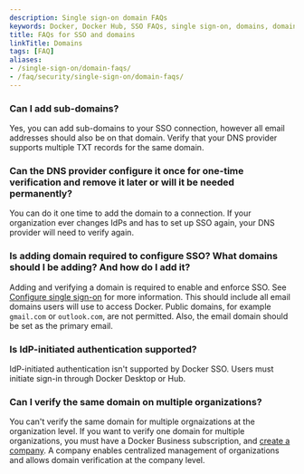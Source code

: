 ```yaml
---
description: Single sign-on domain FAQs
keywords: Docker, Docker Hub, SSO FAQs, single sign-on, domains, domain verification, domain management
title: FAQs for SSO and domains
linkTitle: Domains
tags: [FAQ]
aliases:
- /single-sign-on/domain-faqs/
- /faq/security/single-sign-on/domain-faqs/
---
```


### Can I add sub-domains?

Yes, you can add sub-domains to your SSO connection, however all email addresses should also be on that domain. Verify that your DNS provider supports multiple TXT records for the same domain.

### Can the DNS provider configure it once for one-time verification and remove it later or will it be needed permanently?

You can do it one time to add the domain to a connection. If your organization ever changes IdPs and has to set up SSO again, your DNS provider will need to verify again.

### Is adding domain required to configure SSO? What domains should I be adding? And how do I add it?

Adding and verifying a domain is required to enable and enforce SSO. See [Configure single sign-on](/manuals/enterprise/security/single-sign-on/configure.md) for more information. This should include all email domains users will use to access Docker. Public domains, for example `gmail.com` or `outlook.com`, are not permitted. Also, the email domain should be set as the primary email.

### Is IdP-initiated authentication supported?

IdP-initiated authentication isn't supported by Docker SSO. Users must initiate sign-in through Docker Desktop or Hub.

### Can I verify the same domain on multiple organizations?

You can't verify the same domain for multiple orgnaizations at the organization level. If you want to verify one domain for multiple organizations, you must have a Docker Business subscription, and [create a company](/manuals/admin/company/new-company.md). A company enables centralized management of organizations and allows domain verification at the company level.

